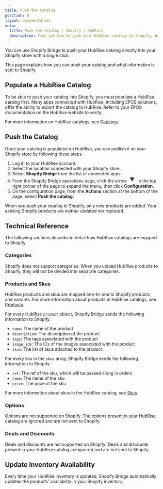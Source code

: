 ```yaml
---
title: Push the Catalog
position: 6
layout: documentation
meta:
  title: Push the Catalog | Shopify | HubRise
  description: Find out how to push your HubRise catalog to Shopify, how items and options are encoded, and which features are supported.
---
```


You can use Shopify Bridge to push your HubRise catalog directly into your Shopify store with a single click.

This page explains how you can push your catalog and what information is sent to Shopify.

## Populate a HubRise Catalog

To be able to push your catalog into Shopify, you must populate a HubRise catalog first. Many apps connected with HubRise, including EPOS solutions, offer the ability to export the catalog to HubRise. Refer to your EPOS documentation on the HubRise website to verify.

For more information on HubRise catalogs, see [Catalogs](/docs/catalog/).

## Push the Catalog

Once your catalog is populated on HubRise, you can publish it on your Shopify store by following these steps.

1. Log in to your HubRise account.
1. Select the location connected with your Shopify store.
1. Select **Shopify Bridge** from the list of connected apps.
1. From the Shopify Bridge operations page, click the arrow <InlineImage width="20" height="20">![Arrow icon](../images/arrow-icon.jpg)</InlineImage> in the top right corner of the page to expand the menu, then click **Configuration**.
1. On the configuration page, from the **Actions** section at the bottom of the page, select **Push the catalog**.

When you push your catalog to Shopify, only new products are added. Your existing Shopify products are neither updated nor replaced.

## Technical Reference

The following sections describe in detail how HubRise catalogs are mapped to Shopify.

### Categories

Shopify does not support categories. When you upload HubRise products to Shopify, they will not be divided into separate categories.

### Products and Skus

HubRise products and skus are mapped one-to-one to Shopify products and variants.
For more information about products in HubRise catalogs, see [Products](/developers/api/catalog-management/#products).

For every HubRise `product` object, Shopify Bridge sends the following information to Shopify:

- `name`: The name of the product
- `description`: The description of the product
- `tags`: The tags associated with the product
- `image_ids`: The IDs of the images associated with the product
- `skus`: The list of skus attached to the product

For every sku in the `skus` array, Shopify Bridge sends the following information to Shopify:

- `ref`: The ref of the sku, which will be passed along in orders
- `name`: The name of the sku
- `price`: The price of the sku

For more information about skus in the HubRise catalog, see [Skus](/developers/api/catalog-management/#skus).

### Options

Options are not supported on Shopify. The options present in your HubRise catalog are ignored and are not sent to Shopify.

### Deals and Discounts

Deals and discounts are not supported on Shopify. Deals and discounts present in your HubRise catalog are ignored and are not sent to Shopify.

## Update Inventory Availability

Every time your HubRise inventory is updated, Shopify Bridge automatically updates the products' availability in your Shopify inventory.
